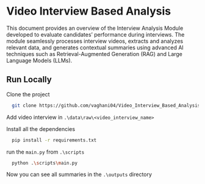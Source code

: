 
# Video Interview Based Analysis

This document provides an overview of the Interview Analysis Module developed to evaluate candidates’ performance during interviews. The module seamlessly processes interview videos, extracts and analyzes relevant data, and generates contextual summaries using advanced AI techniques such as Retrieval-Augmented Generation (RAG) and Large Language Models (LLMs).






## Run Locally

Clone the project

```bash
  git clone https://github.com/vaghani04/Video_Interview_Based_Analysis.git
```

Add video interview in `.\data\raw\<video_interview_name>`

Install all the dependencies

```bash
  pip install -r requirements.txt

```

run the `main.py` from `.\scripts`

```bash
  python .\scripts\main.py
```

Now you can see all summaries in the `.\outputs` directory
